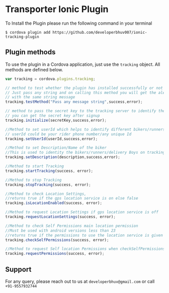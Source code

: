# Transporter Ionic Plugin #

To Install the Plugin please run the following command in your terminal

```
$ cordova plugin add https://github.com/developerbhuv007/ionic-tracking-plugin

```

## Plugin methods
To use the plugin in a Cordova application, just use the `tracking` object. 
All methods are defined below.

```js
var tracking = cordova.plugins.tracking;

// method to test whether the plugin has installed successfully or not
// Just pass any string and on calling this method you will get the alert
// with the same string message
tracking.testMethod("Pass any message string",success,error);

// method to pass the secret key to the tracking server to identify the user
// you can get the secret key after signup
tracking.initialize(secretKey,success,error);

//Method to set userId which helps to identify different bikers/runners/delivery Boys of the same user
// userId could be your rider phone number/any unique Id
tracking.setUserId(userId,success,error);

//Method to set Description/Name of the biker
//This is used to identity the bikers/runners/delivery Boys on tracking Dashboard
tracking.setDescription(description,success,error);

//Method to start Tracking
tracking.startTracking(success, error);

//Method to stop Tracking
tracking.stopTracking(success, error);

//Method to check Location Settings, 
//returns true if the gps location service is on else false
tracking.isLocationEnabled(success, error);

//Method to request Location Settings if gps location service is off
tracking.requestLocationSettings(success, error);

//Method to check Self Permissions main location permission
//Must be used with android versions less than 23
//returns true if the permissions to use the location service is given else false 
tracking.checkSelfPermissions(success, error);

//Method to request Self location Permissions when checkSelfPermissions returns false
tracking.requestPermissions(success, error);

```

## Support
For any query, please reach out to us at `developerbhuv@gmail.com` or call `+91-9557932744`

```

